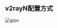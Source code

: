 ## v2rayN配置方式

![grpc](https://user-images.githubusercontent.com/88967758/153619433-0008375f-ae05-4810-b955-45dff228f1dc.jpg)
